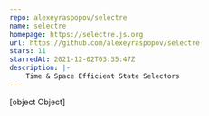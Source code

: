 ```yaml
---
repo: alexeyraspopov/selectre
name: selectre
homepage: https://selectre.js.org
url: https://github.com/alexeyraspopov/selectre
stars: 11
starredAt: 2021-12-02T03:35:47Z
description: |-
    Time & Space Efficient State Selectors
---
```


[object Object]
